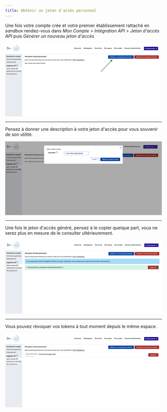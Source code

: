 ```yaml
---
title: Obtenir un jeton d'accès personnel
---
```


Une fois votre compte crée et votre premier établissement rattaché en _sandbox_ rendez-vous dans _Mon Compte_ > _Intégration API_ > _Jeton d'accès API_ puis _Générer un nouveau jeton d'accès_

![access-token-generate.png](../../../static/img/access-token-generate.png)

---

Pensez à donner une description à votre jeton d'accès pour vous souvenir de son utilité.

![access-token-description.png](../../../static/img/access-token-description.png)

---

Une fois le jeton d'accès généré, pensez à le copier quelque part, vous ne serez plus en mesure de le consulter ultérieurement.

![access-token-copy.png](../../../static/img/access-token-copy.png)

---

Vous pouvez révoquer vos tokens à tout moment depuis le même espace.

![access-token-list.png](../../../static/img/access-token-list.png)
